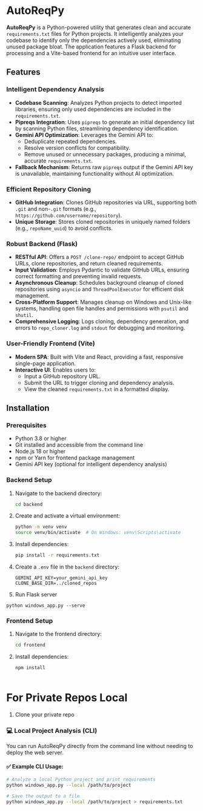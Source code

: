 # AutoReqPy

**AutoReqPy** is a Python-powered utility that generates clean and accurate `requirements.txt` files for Python projects. It intelligently analyzes your codebase to identify only the dependencies actively used, eliminating unused package bloat. The application features a Flask backend for processing and a Vite-based frontend for an intuitive user interface.

## Features

### Intelligent Dependency Analysis
- **Codebase Scanning**: Analyzes Python projects to detect imported libraries, ensuring only used dependencies are included in the `requirements.txt`.
- **Pipreqs Integration**: Uses `pipreqs` to generate an initial dependency list by scanning Python files, streamlining dependency identification.
- **Gemini API Optimization**: Leverages the Gemini API to:
  - Deduplicate repeated dependencies.
  - Resolve version conflicts for compatibility.
  - Remove unused or unnecessary packages, producing a minimal, accurate `requirements.txt`.
- **Fallback Mechanism**: Returns raw `pipreqs` output if the Gemini API key is unavailable, maintaining functionality without AI optimization.

### Efficient Repository Cloning
- **GitHub Integration**: Clones GitHub repositories via URL, supporting both `.git` and non-`.git` formats (e.g., `https://github.com/username/repository`).
- **Unique Storage**: Stores cloned repositories in uniquely named folders (e.g., `repoName_uuid`) to avoid conflicts.

### Robust Backend (Flask)
- **RESTful API**: Offers a `POST /clone-repo/` endpoint to accept GitHub URLs, clone repositories, and return cleaned requirements.
- **Input Validation**: Employs Pydantic to validate GitHub URLs, ensuring correct formatting and preventing invalid requests.
- **Asynchronous Cleanup**: Schedules background cleanup of cloned repositories using `asyncio` and `ThreadPoolExecutor` for efficient disk management.
- **Cross-Platform Support**: Manages cleanup on Windows and Unix-like systems, handling open file handles and permissions with `psutil` and `shutil`.
- **Comprehensive Logging**: Logs cloning, dependency generation, and errors to `repo_cloner.log` and `stdout` for debugging and monitoring.

### User-Friendly Frontend (Vite)
- **Modern SPA**: Built with Vite and React, providing a fast, responsive single-page application.
- **Interactive UI**: Enables users to:
  - Input a GitHub repository URL.
  - Submit the URL to trigger cloning and dependency analysis.
  - View the cleaned `requirements.txt` in a formatted display.



## Installation

### Prerequisites
- Python 3.8 or higher
- Git installed and accessible from the command line
- Node.js 18 or higher
- npm or Yarn for frontend package management
- Gemini API key (optional for intelligent dependency analysis)

### Backend Setup
1. Navigate to the backend directory:
   ```bash
   cd backend
   ```
2. Create and activate a virtual environment:
   ```bash
   python -m venv venv
   source venv/bin/activate  # On Windows: venv\Scripts\activate
   ```
3. Install dependencies:
   ```bash
   pip install -r requirements.txt
   ```
 
4. Create a `.env` file in the `backend` directory:
   ```env
   GEMINI_API_KEY=your_gemini_api_key
   CLONE_BASE_DIR=../cloned_repos
   ```
5. Run Flask server
```
python windows_app.py --serve
```
### Frontend Setup
1. Navigate to the frontend directory:
   ```bash
   cd frontend
   ```
2. Install dependencies:
   ```bash
   npm install
 


# For Private Repos Local 
1. Clone your private repo



### 💻 Local Project Analysis (CLI)
You can run AutoReqPy directly from the command line without needing to deploy the web server.

#### ✅ Example CLI Usage:
```bash
# Analyze a local Python project and print requirements
python windows_app.py --local /path/to/project

# Save the output to a file
python windows_app.py --local /path/to/project > requirements.txt


